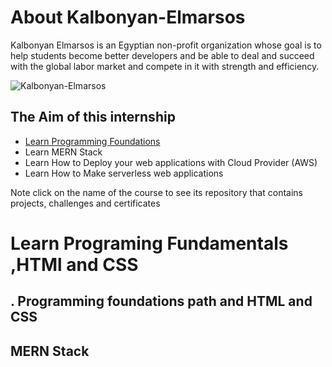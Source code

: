 # About Kalbonyan-Elmarsos
Kalbonyan Elmarsos is an Egyptian non-profit organization whose goal is to help students become better developers and be able to deal and succeed with the global labor market and compete in it with strength and efficiency.

![Kalbonyan-Elmarsos](https://img.shields.io/badge/Kalbonyan_Elmarsos-0077B5?style=for-the-badge&logo=Kalbonyan_Elmarsos&logoColor=white)


## The Aim of this internship

* [Learn Programming Foundations](https://github.com/AhmedElgarnousy/Kalbonyan-Elmarsos/tree/main/1-Learn_Programming_Foundations)
* Learn MERN Stack
* Learn How to Deploy your web applications with Cloud Provider (AWS)
* Learn How to Make serverless web applications


Note click on the name of the course to see its repository that contains projects, challenges and certificates


# Learn Programing Fundamentals ,HTMl and CSS

## . Programming foundations path and HTML and CSS


## MERN Stack

